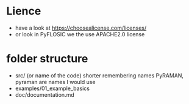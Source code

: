 # Lience 
 - have a look at https://choosealicense.com/licenses/
 - or look in PyFLOSIC we the use APACHE2.0 license 
# folder structure 
- src/ (or name of the code) shorter remembering names PyRAMAN, pyraman are names I would use 
- examples/01_example_basics 
- doc/documentation.md  

